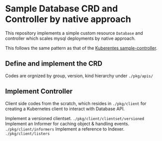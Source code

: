 # Sample Database CRD and Controller by native approach
This repository implements a simple custom resource `Database` and controller which scales mysql deployments by native approach.

This follows the same pattern as that of the [Kuberentes sample-controller](https://github.com/kubernetes/sample-controller).

## Define and implement the CRD
Codes are orgnized by group, version, kind hierarchy under `./pkg/apis/`

## Implement Controller
Client side codes from the scratch, which resides in `./pkg/client` for creating a Kubernetes client to interact with Database API.

Implement a versioned clientset. `./pkg/client/clientset/versioned`
Implement an Informer for caching object & handling events. `./pkg/client/informers`
Implement a reference to Indexer. `./pkg/client/listers`
